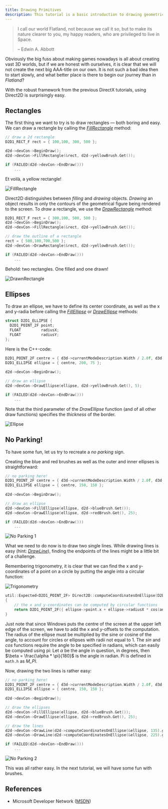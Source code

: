 ```yaml
---
title: Drawing Primitives
description: This tutorial is a basic introduction to drawing geometrical figures in 2D. It focuses on rectangles and ellipses, and the difference between "drawing" and "filling".
---
```


> I call our world Flatland, not because we call it so, but to make its nature clearer to you, my happy readers, who are privileged to live in Space.
>
> – Edwin A. Abbott

Obviously the big fuss about making games nowadays is all about creating vast 3D worlds, but if we are honest with ourselves, it is clear that we will not create the next big AAA-title on our own. It is not such a bad idea then to start slowly, and what better place is there to begin our journey than in *Flatland*?

With the robust framework from the previous DirectX tutorials, using Direct2D is surprisingly easy.

## Rectangles
The first thing we want to try is to draw rectangles — both boring and easy. We can draw a rectangle by calling the *[FillRectangle](https://msdn.microsoft.com/en-us/library/windows/desktop/dd371954(v=vs.85).aspx)* method:

```cpp
// draw a 2d rectangle
D2D1_RECT_F rect = { 100,100, 300, 500 };

d2d->devCon->BeginDraw();
d2d->devCon->FillRectangle(&rect, d2d->yellowBrush.Get());

if (FAILED(d2d->devCon->EndDraw()))
    ...
```
Et voilà, a yellow rectangle!

![FillRectangle](../../../../../assets/gamedev/direct2d/filledRectangle.webp)

Direct2D distinguishes between *filling* and *drawing* objects. *Drawing* an object results in only the contours of the geometrical figure being rendered to the screen. To *draw* a rectangle, we use the *[DrawRectangle](https://msdn.microsoft.com/en-us/library/windows/desktop/dd742846(v=vs.85).aspx)* method:

```cpp
D2D1_RECT_F rect = { 300,100, 500, 500 };
d2d->devCon->BeginDraw();
d2d->devCon->FillRectangle(&rect, d2d->yellowBrush.Get());

// draw the outline of a rectangle
rect = { 500,100,700,500 };
d2d->devCon->DrawRectangle(&rect, d2d->yellowBrush.Get());

if (FAILED(d2d->devCon->EndDraw()))
    ...
```

Behold: two rectangles. One filled and one drawn!

![DrawnRectangle](../../../../../assets/gamedev/direct2d/drawnRectangle.webp)

## Ellipses
To draw an ellipse, we have to define its center coordinate, as well as the x and y-radia before calling the *[FillEllipse](https://msdn.microsoft.com/en-us/library/windows/desktop/dd742849(v=vs.85).aspx)* or *[DrawEllipse](https://msdn.microsoft.com/en-us/library/windows/desktop/dd742845(v=vs.85).aspx)* methods:

```cpp
struct D2D1_ELLIPSE {
  D2D1_POINT_2F point;
  FLOAT         radiusX;
  FLOAT         radiusY;
};
```

Here is the C++-code:

```cpp
D2D1_POINT_2F centre = { d3d->currentModeDescription.Width / 2.0f, d3d->currentModeDescription.Height / 2.0f};
D2D1_ELLIPSE ellipse = { centre, 200, 75 };
	
d2d->devCon->BeginDraw();

// draw an ellipse
d2d->devCon->DrawEllipse(ellipse, d2d->yellowBrush.Get(), 5);

if (FAILED(d2d->devCon->EndDraw()))
	...
```

Note that the third parameter of the *DrawEllipse* function (and of all other draw functions) specifies the *thickness* of the border.

![Ellipse](../../../../../assets/gamedev/direct2d/ellipse.webp)

## No Parking!
To have some fun, let us try to recreate a *no parking* sign.

Creating the blue and red brushes as well as the outer and inner ellipses is straightforward:

```cpp
// no parking here!
D2D1_POINT_2F centre = { d3d->currentModeDescription.Width / 2.0f, d3d->currentModeDescription.Height / 2.0f};
D2D1_ELLIPSE ellipse = { centre, 150, 150 };
	
d2d->devCon->BeginDraw();

// draw an ellipse
d2d->devCon->FillEllipse(ellipse, d2d->blueBrush.Get());
d2d->devCon->DrawEllipse(ellipse, d2d->redBrush.Get(), 25);

if (FAILED(d2d->devCon->EndDraw()))
	...
```

![No Parking 1](../../../../../assets/gamedev/direct2d/noParking1.webp)

What we need to do now is to draw two single lines. While drawing lines is easy (hint: *[DrawLine](https://msdn.microsoft.com/en-us/library/windows/desktop/dd371895(v=vs.85).aspx)*), finding the endpoints of the lines might be a little bit of a challenge.

Remembering trigonometry, it is clear that we can find the x and y-coordinates of a point on a circle by putting the angle into a circular function:

![Trigonometry](../../../../../assets/gamedev/direct2d/einheitskreis.webp)

```cpp
util::Expected<D2D1_POINT_2F> Direct2D::computeCoordinatesOnEllipse(D2D1_ELLIPSE *const ellipse, const float angle)
{
	// the x and y-coordinates can be computed by circular functions
	return D2D1_POINT_2F({ ellipse->point.x + ellipse->radiusX * cos(angle*M_PI/180) , ellipse->point.y + ellipse->radiusY * sin(angle*M_PI/180) });
}
```

Just note that since Windows puts the centre of the screen at the upper left edge of the screen, we have to add the x and y-offsets to the computation. The radius of the ellipse must be multiplied by the sine or cosine of the angle, to account for circles or ellipses with radii not equal to 1. The *sin* and *cos* functions require the angle to be specified in radians, which can easily be computed using pi: Let $\alpha$ be the angle in question, in degrees, then $\beta = \frac{\alpha * \pi}{180}$ is the angle in radian. Pi is defined in `math.h` as *M_PI*.

Now, drawing the two lines is rather easy:

```cpp
// no parking here!
D2D1_POINT_2F centre = { d3d->currentModeDescription.Width / 2.0f, d3d->currentModeDescription.Height / 2.0f};
D2D1_ELLIPSE ellipse = { centre, 150, 150 };
	
d2d->devCon->BeginDraw();

// draw the ellipses
d2d->devCon->FillEllipse(ellipse, d2d->blueBrush.Get());
d2d->devCon->DrawEllipse(ellipse, d2d->redBrush.Get(), 25);

// draw the lines
d2d->devCon->DrawLine(d2d->computeCoordinatesOnEllipse(&ellipse, 135).get(), d2d->computeCoordinatesOnEllipse(&ellipse, 315).get(), d2d->redBrush.Get(), 25);
d2d->devCon->DrawLine(d2d->computeCoordinatesOnEllipse(&ellipse, 225).get(), d2d->computeCoordinatesOnEllipse(&ellipse, 45).get(), d2d->redBrush.Get(), 25);

if (FAILED(d2d->devCon->EndDraw()))
	...
```

![No Parking 2](../../../../../assets/gamedev/direct2d/noParking2.webp)

This was all rather easy. In the next tutorial, we will have some fun with brushes.

## References
 * Microsoft Developer Network ([MSDN](https://msdn.microsoft.com/en-us/library/windows/desktop/ee663274(v=vs.85)))